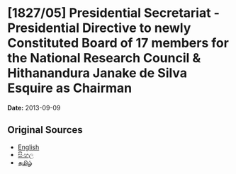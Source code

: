 # [1827/05] Presidential Secretariat - Presidential Directive to newly Constituted Board of 17 members for the National Research Council & Hithanandura Janake de Silva Esquire as Chairman

**Date:** 2013-09-09

## Original Sources

- [English](https://documents.gov.lk/view/extra-gazettes/2013/9/1827-05_E.pdf)
- [සිංහල](https://documents.gov.lk/view/extra-gazettes/2013/9/1827-05_S.pdf)
- [தமிழ்](https://documents.gov.lk/view/extra-gazettes/2013/9/1827-05_T.pdf)
